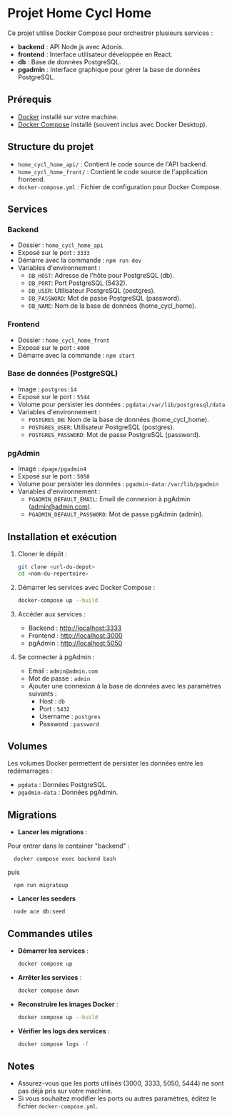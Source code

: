 
# Projet Home Cycl Home

Ce projet utilise Docker Compose pour orchestrer plusieurs services :

- **backend** : API Node.js avec Adonis.
- **frontend** : Interface utilisateur développée en React.
- **db** : Base de données PostgreSQL.
- **pgadmin** : Interface graphique pour gérer la base de données PostgreSQL.

## Prérequis

- [Docker](https://www.docker.com/) installé sur votre machine.
- [Docker Compose](https://docs.docker.com/compose/) installé (souvent inclus avec Docker Desktop).

## Structure du projet

- `home_cycl_home_api/` : Contient le code source de l'API backend.
- `home_cycl_home_front/` : Contient le code source de l'application frontend.
- `docker-compose.yml` : Fichier de configuration pour Docker Compose.

## Services

### Backend

- Dossier : `home_cycl_home_api`
- Exposé sur le port : `3333`
- Démarre avec la commande : `npm run dev`
- Variables d'environnement :
  - `DB_HOST`: Adresse de l'hôte pour PostgreSQL (db).
  - `DB_PORT`: Port PostgreSQL (5432).
  - `DB_USER`: Utilisateur PostgreSQL (postgres).
  - `DB_PASSWORD`: Mot de passe PostgreSQL (password).
  - `DB_NAME`: Nom de la base de données (home_cycl_home).

### Frontend

- Dossier : `home_cycl_home_front`
- Exposé sur le port : `4000`
- Démarre avec la commande : `npm start`

### Base de données (PostgreSQL)

- Image : `postgres:14`
- Exposé sur le port : `5544`
- Volume pour persister les données : `pgdata:/var/lib/postgresql/data`
- Variables d'environnement :
  - `POSTGRES_DB`: Nom de la base de données (home_cycl_home).
  - `POSTGRES_USER`: Utilisateur PostgreSQL (postgres).
  - `POSTGRES_PASSWORD`: Mot de passe PostgreSQL (password).

### pgAdmin

- Image : `dpage/pgadmin4`
- Exposé sur le port : `5050`
- Volume pour persister les données : `pgadmin-data:/var/lib/pgadmin`
- Variables d'environnement :
  - `PGADMIN_DEFAULT_EMAIL`: Email de connexion à pgAdmin ([admin@admin.com](mailto:admin@admin.com)).
  - `PGADMIN_DEFAULT_PASSWORD`: Mot de passe pgAdmin (admin).


## Installation et exécution

1. Cloner le dépôt :

   ```bash
   git clone <url-du-depot>
   cd <nom-du-repertoire>
   ```

2. Démarrer les services avec Docker Compose :

   ```bash
   docker-compose up --build
   ```

3. Accéder aux services :

   - Backend : [http://localhost:3333](http://localhost:3333)
   - Frontend : [http://localhost:3000](http://localhost:3000)
   - pgAdmin : [http://localhost:5050](http://localhost:5050)

4. Se connecter à pgAdmin :

   - Email : `admin@admin.com`
   - Mot de passe : `admin`
   - Ajouter une connexion à la base de données avec les paramètres suivants :
     - Host : `db`
     - Port : `5432`
     - Username : `postgres`
     - Password : `password`

## Volumes

Les volumes Docker permettent de persister les données entre les redémarrages :

- `pgdata` : Données PostgreSQL.
- `pgadmin-data` : Données pgAdmin.

## Migrations

- **Lancer les migrations** :

Pour entrer dans le container "backend" :
```
  docker compose exec backend bash
```
puis

```
  npm run migrateup
```

- **Lancer les seeders**

```
  node ace db:seed
```

## Commandes utiles

- **Démarrer les services** :

  ```bash
  docker compose up
  ```

- **Arrêter les services** :

  ```bash
  docker compose down
  ```

- **Reconstruire les images Docker** :

  ```bash
  docker compose up --build
  ```

- **Vérifier les logs des services** :

  ```bash
  docker compose logs -f
  ```

## Notes

- Assurez-vous que les ports utilisés (3000, 3333, 5050, 5444) ne sont pas déjà pris sur votre machine.
- Si vous souhaitez modifier les ports ou autres paramètres, éditez le fichier `docker-compose.yml`.
